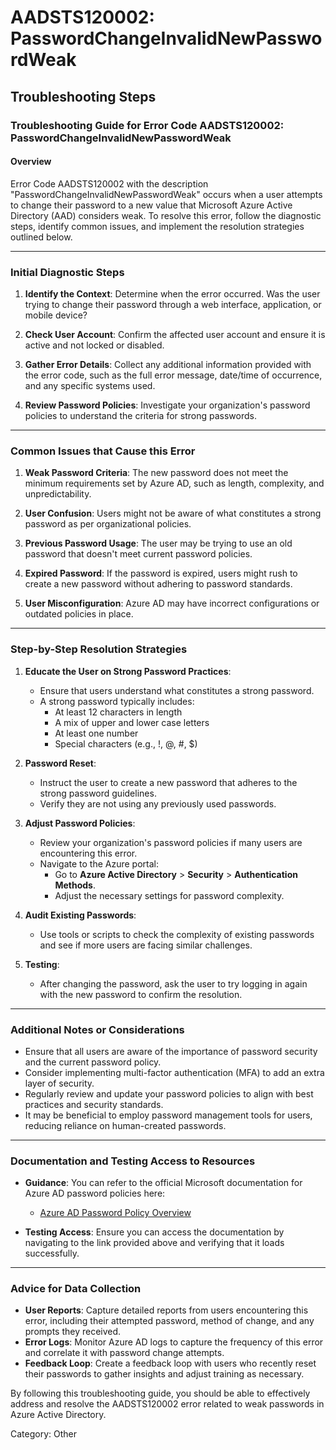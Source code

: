 # AADSTS120002: PasswordChangeInvalidNewPasswordWeak


## Troubleshooting Steps
### Troubleshooting Guide for Error Code AADSTS120002: PasswordChangeInvalidNewPasswordWeak

#### Overview
Error Code AADSTS120002 with the description "PasswordChangeInvalidNewPasswordWeak" occurs when a user attempts to change their password to a new value that Microsoft Azure Active Directory (AAD) considers weak. To resolve this error, follow the diagnostic steps, identify common issues, and implement the resolution strategies outlined below.

---

### Initial Diagnostic Steps

1. **Identify the Context**: Determine when the error occurred. Was the user trying to change their password through a web interface, application, or mobile device?

2. **Check User Account**: Confirm the affected user account and ensure it is active and not locked or disabled.

3. **Gather Error Details**: Collect any additional information provided with the error code, such as the full error message, date/time of occurrence, and any specific systems used.

4. **Review Password Policies**: Investigate your organization's password policies to understand the criteria for strong passwords.

---

### Common Issues that Cause this Error

1. **Weak Password Criteria**: The new password does not meet the minimum requirements set by Azure AD, such as length, complexity, and unpredictability.

2. **User Confusion**: Users might not be aware of what constitutes a strong password as per organizational policies.

3. **Previous Password Usage**: The user may be trying to use an old password that doesn't meet current password policies.

4. **Expired Password**: If the password is expired, users might rush to create a new password without adhering to password standards.

5. **User Misconfiguration**: Azure AD may have incorrect configurations or outdated policies in place.

---

### Step-by-Step Resolution Strategies

1. **Educate the User on Strong Password Practices**:
    - Ensure that users understand what constitutes a strong password.
    - A strong password typically includes:
        - At least 12 characters in length
        - A mix of upper and lower case letters
        - At least one number
        - Special characters (e.g., !, @, #, $)

2. **Password Reset**:
    - Instruct the user to create a new password that adheres to the strong password guidelines.
    - Verify they are not using any previously used passwords.

3. **Adjust Password Policies**:
    - Review your organization's password policies if many users are encountering this error. 
    - Navigate to the Azure portal:
        - Go to **Azure Active Directory** > **Security** > **Authentication Methods**. 
        - Adjust the necessary settings for password complexity.

4. **Audit Existing Passwords**:
    - Use tools or scripts to check the complexity of existing passwords and see if more users are facing similar challenges.

5. **Testing**:
    - After changing the password, ask the user to try logging in again with the new password to confirm the resolution.

---

### Additional Notes or Considerations

- Ensure that all users are aware of the importance of password security and the current password policy.
- Consider implementing multi-factor authentication (MFA) to add an extra layer of security.
- Regularly review and update your password policies to align with best practices and security standards.
- It may be beneficial to employ password management tools for users, reducing reliance on human-created passwords.

---

### Documentation and Testing Access to Resources

- **Guidance**: You can refer to the official Microsoft documentation for Azure AD password policies here:
  - [Azure AD Password Policy Overview](https://docs.microsoft.com/en-us/azure/active-directory/authentication/concepts/passwords)
  
- **Testing Access**: Ensure you can access the documentation by navigating to the link provided above and verifying that it loads successfully.

---

### Advice for Data Collection

- **User Reports**: Capture detailed reports from users encountering this error, including their attempted password, method of change, and any prompts they received.
- **Error Logs**: Monitor Azure AD logs to capture the frequency of this error and correlate it with password change attempts.
- **Feedback Loop**: Create a feedback loop with users who recently reset their passwords to gather insights and adjust training as necessary.

By following this troubleshooting guide, you should be able to effectively address and resolve the AADSTS120002 error related to weak passwords in Azure Active Directory.

Category: Other